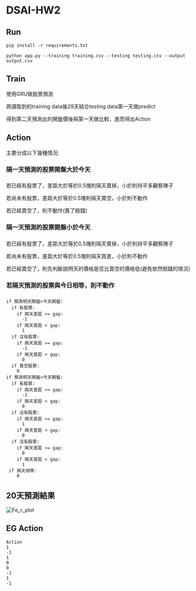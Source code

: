 
# DSAI-HW2


## Run ##


```
pip install -r requirements.txt
```


```
python app.py --training training.csv --testing testing.csv --output output.csv
```


## Train ##

使用GRU做股票預測



將讀取到的training data後29天結合testing data第一天做predict

得到第二天預測出的開盤價後與第一天做比較，進而得出Action

## Action ##

主要分成以下幾種情況:

### **隔一天預測的股票開盤大於今天** <h3>

  若已經有股票了，差距大於等於0.5塊則隔天賣掉，小於則持平多觀察陣子
  
  若尚未有股票，差距大於等於0.5塊則隔天賣空，小於則不動作
  
  若已經賣空了，則不動作(賣了賠錢)
  
### **隔一天預測的股票開盤小於今天** <h3>

  若已經有股票了，差距大於等於0.5塊則隔天賣掉，小於則持平多觀察陣子
  
  若尚未有股票，差距大於等於0.5塊則隔天買進，小於則不動作
  
  若已經賣空了，則先判斷說明天的價格是否比賣空的價格低(避免依然賠錢的情況)
    
### **若隔天預測的股票與今日相等，則不動作** <h3> 


```
if 預測明天開盤>今天開盤:
  if 有股票:
    if 兩天差距 >= gap:
      -1
    if 兩天差距 < gap:
      1
  if 沒有股票:
    if 兩天差距 >= gap:
      -1
    if 兩天差距 < gap:
      0
  if 賣空股票:
    0
if 預測明天開盤<今天開盤:
  if 有股票:
    if 兩天差距 >= gap:
      -1
    if 兩天差距 < gap:
      0
  if 沒有股票:
    if 兩天差距 >= gap:
      1
    if 兩天差距 < gap:
      0
  if 沒有股票:
    if 兩天差距 >= gap:
      0
    if 兩天差距 < gap:
      1
 if 兩天相等:
    0
```
## 20天預測結果 ##

![Fe_r_plot](https://user-images.githubusercontent.com/66662065/114268892-1d92bf00-9a36-11eb-9109-6756aa4c0409.png)

## EG Action ##


```
Action
1
-1
1
0
0
-1
1
-1

```

